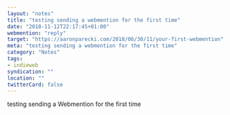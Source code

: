 ```yaml
---
layout: "notes"
title: "testing sending a webmention for the first time"
date: "2018-11-12T22:17:45+01:00"
webmention: "reply"
target: "https://aaronparecki.com/2018/06/30/11/your-first-webmention"
meta: "testing sending a webmention for the first time"
category: "Notes"
tags:
- indieweb
syndication: ""
location: ""
twitterCard: false
---
```

testing sending a Webmention for the first time
